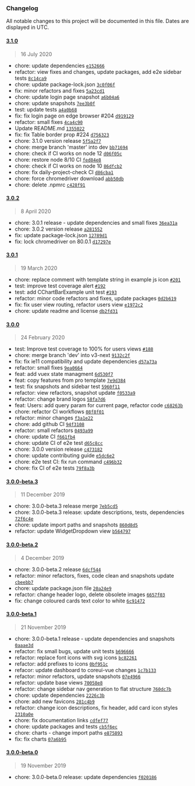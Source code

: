 ### Changelog

All notable changes to this project will be documented in this file. Dates are displayed in UTC.

#### [3.1.0](https://github.com/coreui/coreui-free-vue-admin-template/compare/3.0.2...3.1.0)

> 16 July 2020

- chore: update dependencies [`e152666`](https://github.com/coreui/coreui-free-vue-admin-template/commit/e152666a27a1c8059a29f90b7c47721132b55f04)
- refactor: view fixes and changes, update packages, add e2e sidebar tests [`8c14ca9`](https://github.com/coreui/coreui-free-vue-admin-template/commit/8c14ca9331753ed98ec18f8e193166423e7e219a)
- chore: update package-lock.json [`3c0f06f`](https://github.com/coreui/coreui-free-vue-admin-template/commit/3c0f06fd5ae323f958dad39384ab145fc1bac53e)
- fix: minor refactors and fixes [`5a23cd1`](https://github.com/coreui/coreui-free-vue-admin-template/commit/5a23cd1890b6eb747c74048d677bb5ac0c4e1db1)
- chore: update login page snapshot [`a6b04a6`](https://github.com/coreui/coreui-free-vue-admin-template/commit/a6b04a6657d55165ae20b3a6e5b654b6451d1e31)
- chore: update snapshots [`7ee3b0f`](https://github.com/coreui/coreui-free-vue-admin-template/commit/7ee3b0f4dbadecabc3558de106858c4cbfd64f92)
- test: update tests [`a4a0b68`](https://github.com/coreui/coreui-free-vue-admin-template/commit/a4a0b68f1926315a864ad89ec57ad0d18e856fc0)
- fix: fix login page on edge browser #204 [`d919129`](https://github.com/coreui/coreui-free-vue-admin-template/commit/d919129ba7293341e7b34b6a10a4162243e51a82)
- refactor: small fixes [`4ca4c90`](https://github.com/coreui/coreui-free-vue-admin-template/commit/4ca4c900cca5664a4f419b59b8bda5054854ff42)
- Update README.md [`1355022`](https://github.com/coreui/coreui-free-vue-admin-template/commit/13550221f6973aa3a1a3475caf669cd5e26ba6fb)
- fix: fix Table border prop #224 [`d756323`](https://github.com/coreui/coreui-free-vue-admin-template/commit/d756323b917eecd661592d0d2b270eed24b226f5)
- chore: 3.1.0 version release [`5f5a2f7`](https://github.com/coreui/coreui-free-vue-admin-template/commit/5f5a2f79d184d4b9783698b88cf22fdb82cf148b)
- chore: merge branch 'master' into dev [`bb71694`](https://github.com/coreui/coreui-free-vue-admin-template/commit/bb71694960f86443c1b8454bf1d73d50cc15ce35)
- chore: check if CI works on node 12 [`d06f05c`](https://github.com/coreui/coreui-free-vue-admin-template/commit/d06f05cf0f253b00a18c3ebb82c8d85ab589d1be)
- chore: restore node 8/10 CI [`fed84e8`](https://github.com/coreui/coreui-free-vue-admin-template/commit/fed84e858b0fb01b487d938f7eb624a6ca090bd6)
- chore: check if CI works on node 10 [`86dfcb2`](https://github.com/coreui/coreui-free-vue-admin-template/commit/86dfcb26e8a16fb438b33701fc8a02fcf32fdbb9)
- chore: fix daily-project-check CI [`d86cba1`](https://github.com/coreui/coreui-free-vue-admin-template/commit/d86cba17ea7c3bb3b1f385130e986b82c7cd33d7)
- chore: force chromedriver download [`abb50db`](https://github.com/coreui/coreui-free-vue-admin-template/commit/abb50db9cf1209def2df0a52fc793849dd22c288)
- chore: delete .npmrc [`c428f91`](https://github.com/coreui/coreui-free-vue-admin-template/commit/c428f911512edf14748a32576f40e68a63e2ca83)

#### [3.0.2](https://github.com/coreui/coreui-free-vue-admin-template/compare/3.0.1...3.0.2)

> 8 April 2020

- chore: 3.0.1 release - update dependencies and small fixes [`36ea31a`](https://github.com/coreui/coreui-free-vue-admin-template/commit/36ea31a37d8cd285f72602be13da561f192542d5)
- chore: 3.0.2 version release [`a281552`](https://github.com/coreui/coreui-free-vue-admin-template/commit/a28155262a2f692ba73e116ec851f7ea356b420c)
- fix: update package-lock.json [`12789d1`](https://github.com/coreui/coreui-free-vue-admin-template/commit/12789d1c12a8a4d9875d214b4b5d1cf4ebc12947)
- fix: lock chromedriver on 80.0.1 [`d17297e`](https://github.com/coreui/coreui-free-vue-admin-template/commit/d17297e23df1b294893168a8bf5eea76a67c9daa)

#### [3.0.1](https://github.com/coreui/coreui-free-vue-admin-template/compare/3.0.0...3.0.1)

> 19 March 2020

- chore: replace comment with template string in example js icon [`#201`](https://github.com/coreui/coreui-free-vue-admin-template/pull/201)
- test: improve test coverage alert [`#192`](https://github.com/coreui/coreui-free-vue-admin-template/pull/192)
- test: add CChartBarExample unit test [`#193`](https://github.com/coreui/coreui-free-vue-admin-template/pull/193)
- refactor: minor code refactors and fixes, update packages [`0d2b619`](https://github.com/coreui/coreui-free-vue-admin-template/commit/0d2b619677ba170898ec19ae9ad0a99db22b5d51)
- fix: fix user view routing, refactor users view [`e1972c2`](https://github.com/coreui/coreui-free-vue-admin-template/commit/e1972c2ceaf0917f3c5567c04ab9369ea4d69cbb)
- chore: update readme and license [`db2fd31`](https://github.com/coreui/coreui-free-vue-admin-template/commit/db2fd31fbd1489a1b6f05aecdaab44f017567b3f)

#### [3.0.0](https://github.com/coreui/coreui-free-vue-admin-template/compare/3.0.0-beta.3...3.0.0)

> 24 February 2020

- test: Improve test coverage to 100% for users views [`#188`](https://github.com/coreui/coreui-free-vue-admin-template/pull/188)
- chore: merge branch 'dev' into v3-next [`9132c2f`](https://github.com/coreui/coreui-free-vue-admin-template/commit/9132c2f449f367dc81e0ee6f39c6ec7958f0280a)
- fix: fix ie11 compatibility and update dependencies [`d57a73a`](https://github.com/coreui/coreui-free-vue-admin-template/commit/d57a73a8a1e6495a94646b268aaddf3967ffdb47)
- refactor: small fixes [`9ea0664`](https://github.com/coreui/coreui-free-vue-admin-template/commit/9ea06648416b505edd347166d7961ca8550deeae)
- feat: add vuex state managment [`6d530f7`](https://github.com/coreui/coreui-free-vue-admin-template/commit/6d530f74ee02884e69a60a4b74fcfd45bdbc7bc8)
- feat: copy features from pro template [`7e9d384`](https://github.com/coreui/coreui-free-vue-admin-template/commit/7e9d384af2beb2700909f5eb957b4a35609c10bd)
- test: fix snapshots and sidebar test [`5960f11`](https://github.com/coreui/coreui-free-vue-admin-template/commit/5960f11f6ce864a5ce492f49195d8504eb977933)
- refactor: view refactors, snapshot update [`f0533a9`](https://github.com/coreui/coreui-free-vue-admin-template/commit/f0533a9b2e467d7ed9bcecfd0ca37fc4478b81d8)
- refactor: change brand logos [`58fa7d6`](https://github.com/coreui/coreui-free-vue-admin-template/commit/58fa7d633e4a9770740fda013b410911538d7e4f)
- feat: Users: add query param for current page, refactor code [`c68263b`](https://github.com/coreui/coreui-free-vue-admin-template/commit/c68263b85f458c5a5c45656b837999c7c6314727)
- chore: refactor CI workflows [`08f8f01`](https://github.com/coreui/coreui-free-vue-admin-template/commit/08f8f0195a2385217aedc7a2920c3de1bbf45cce)
- refactor: minor changes [`f3a1e22`](https://github.com/coreui/coreui-free-vue-admin-template/commit/f3a1e2269f65edf3a67f9770a4697024a6a124a9)
- chore: add github CI [`94f3108`](https://github.com/coreui/coreui-free-vue-admin-template/commit/94f31082eb4ebede00f4e86302de8f6a4fd43f31)
- refactor: small refactors [`0493a99`](https://github.com/coreui/coreui-free-vue-admin-template/commit/0493a99c315b0a10053476c2a13897158bbfeb93)
- chore: update CI [`f661fb4`](https://github.com/coreui/coreui-free-vue-admin-template/commit/f661fb42571cb88ab3fb0158c9b212235ed01d45)
- chore: update CI of e2e test [`d65c8cc`](https://github.com/coreui/coreui-free-vue-admin-template/commit/d65c8ccf5e357230b6f4c7ab9c8000fe7a769f55)
- chore: 3.0.0 version release [`c473182`](https://github.com/coreui/coreui-free-vue-admin-template/commit/c473182f6c92811d9adb07401f3753b62facaedb)
- chore: update contributing guide [`e5dc6e2`](https://github.com/coreui/coreui-free-vue-admin-template/commit/e5dc6e2bfc84353e3581a98b66ba7dfc03e22cc2)
- chore: e2e test CI: fix run command [`c496b32`](https://github.com/coreui/coreui-free-vue-admin-template/commit/c496b32cb0e91bf15ad2da6d5585f5282fdcf675)
- chore: fix CI of e2e tests [`79f8a3b`](https://github.com/coreui/coreui-free-vue-admin-template/commit/79f8a3b315e76b24978559d5a71c400095709508)

#### [3.0.0-beta.3](https://github.com/coreui/coreui-free-vue-admin-template/compare/3.0.0-beta.2...3.0.0-beta.3)

> 11 December 2019

- chore: 3.0.0-beta.3 release merge [`7eb5cd5`](https://github.com/coreui/coreui-free-vue-admin-template/commit/7eb5cd5406a9c8f2e88cc65401e6e394281ee086)
- chore: 3.0.0-beta.3 release: update descriptions, tests, dependencies [`72f6c4e`](https://github.com/coreui/coreui-free-vue-admin-template/commit/72f6c4e86f133c230bcd82018517c6218eeafe49)
- chore: update import paths and snapshots [`860d8d5`](https://github.com/coreui/coreui-free-vue-admin-template/commit/860d8d525699628e611cc1cc7d6909d5bb936b7f)
- refactor: update WidgetDropdown view [`b564797`](https://github.com/coreui/coreui-free-vue-admin-template/commit/b564797ad98dadfc825229ab75852c6ac23d960c)

#### [3.0.0-beta.2](https://github.com/coreui/coreui-free-vue-admin-template/compare/3.0.0-beta.1...3.0.0-beta.2)

> 4 December 2019

- chore: 3.0.0-beta.2 release [`6dcf544`](https://github.com/coreui/coreui-free-vue-admin-template/commit/6dcf544f8650eae5ce82e5cf7036ad267c2d6a79)
- refactor: minor refactors, fixes, code clean and snapshots update [`cbeebb7`](https://github.com/coreui/coreui-free-vue-admin-template/commit/cbeebb7152218813126268181a253250b5e54b18)
- chore:  update package.json file [`20a24e9`](https://github.com/coreui/coreui-free-vue-admin-template/commit/20a24e934d47849a3fdc147a7d5b4c30407b89b6)
- refactor: change header logo, delete obsolete images [`6657f03`](https://github.com/coreui/coreui-free-vue-admin-template/commit/6657f03a584a86222e7d82fe9ece7bf6418230a7)
- fix: change coloured cards text color to white [`6c91472`](https://github.com/coreui/coreui-free-vue-admin-template/commit/6c91472ae574ff36baec9eb9bb995aa1038655b7)

#### [3.0.0-beta.1](https://github.com/coreui/coreui-free-vue-admin-template/compare/3.0.0-beta.0...3.0.0-beta.1)

> 21 November 2019

- chore: 3.0.0-beta.1 release - update dependencies and snapshots [`0aaae3d`](https://github.com/coreui/coreui-free-vue-admin-template/commit/0aaae3d34d2de5d04e10a3272dd84d7d5232e397)
- refactor: fix small bugs, update unit tests [`b696666`](https://github.com/coreui/coreui-free-vue-admin-template/commit/b6966668069d91aeeb4fbeb33f0a1f5a9f5c374e)
- refactor: replace font icons with svg icons [`bc82261`](https://github.com/coreui/coreui-free-vue-admin-template/commit/bc822612da823bee9a0f3f113c7d6e49d6a61496)
- refactor: add prefixes to icons [`0bf951c`](https://github.com/coreui/coreui-free-vue-admin-template/commit/0bf951c64d8065a0ee9bc5da6d00ca4079a2e37b)
- refacor: update dashboard to coreui-vue changes [`1c7b133`](https://github.com/coreui/coreui-free-vue-admin-template/commit/1c7b133ae5b97957cd6522dbd20250e60b383154)
- refactor: minor refactors, update snapshots [`07e4966`](https://github.com/coreui/coreui-free-vue-admin-template/commit/07e4966ad2ca181c9501a29b48486478131aee96)
- refactor: update base views [`70058e8`](https://github.com/coreui/coreui-free-vue-admin-template/commit/70058e8c2912a83bef675c03c9507d5f275fc87f)
- refactor: change sidebar nav generation to flat structure [`760dc7b`](https://github.com/coreui/coreui-free-vue-admin-template/commit/760dc7ba79114727987e6917097e045c0f122b7b)
- chore: update dependencies [`2226c3b`](https://github.com/coreui/coreui-free-vue-admin-template/commit/2226c3ba55912ae420aa8fe096edfd3d804d4c95)
- chore: add new favicons [`281c4b9`](https://github.com/coreui/coreui-free-vue-admin-template/commit/281c4b97fb93597db46599aaa098ff3b47cffa59)
- refactor: change icon descriptions, fix header, add card icon styles [`2310a0e`](https://github.com/coreui/coreui-free-vue-admin-template/commit/2310a0ef005aa4298fea082fa3b22ca621a9c8e5)
- chore: fix documentation links [`cdfef77`](https://github.com/coreui/coreui-free-vue-admin-template/commit/cdfef77bab0f02eaa9db0c27729fa5dc9b92120e)
- chore: update packages and tests [`cb5f6ec`](https://github.com/coreui/coreui-free-vue-admin-template/commit/cb5f6ec3a2d4842f10c9c9b4e5c6facf9fc46e11)
- chore: charts - change import paths [`e875893`](https://github.com/coreui/coreui-free-vue-admin-template/commit/e8758931fd349c3849831a39366dfb57701572a8)
- fix: fix charts [`07a6b95`](https://github.com/coreui/coreui-free-vue-admin-template/commit/07a6b9538081615b2380e1a3e930e1420921544c)

#### [3.0.0-beta.0](https://github.com/coreui/coreui-free-vue-admin-template/compare/3.0.0-alpha.6...3.0.0-beta.0)

> 19 November 2019

- chore: 3.0.0-beta.0 release: update dependencies [`f020186`](https://github.com/coreui/coreui-free-vue-admin-template/commit/f0201861520db3560794405da2606ba2473a1858)
